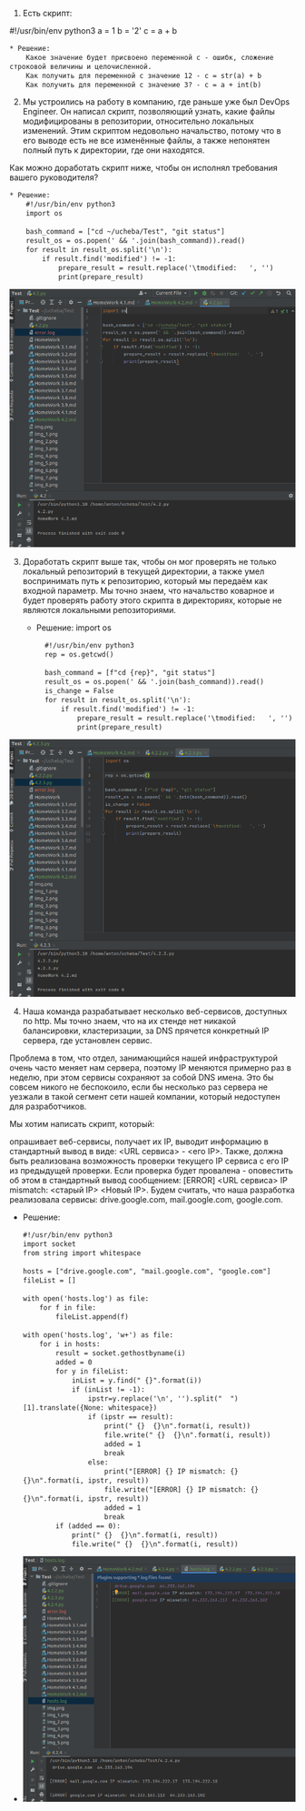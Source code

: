 1. Есть скрипт:

#!/usr/bin/env python3
a = 1
b = '2'
c = a + b

    * Решение:
        Какое значение будет присвоено переменной c - ошибк, сложение строковой величины и целочисленной.
        Как получить для переменной c значение 12 - с = str(a) + b
        Как получить для переменной c значение 3? - c = a + int(b)

2. Мы устроились на работу в компанию, где раньше уже был DevOps Engineer. Он написал скрипт, позволяющий узнать, какие файлы модифицированы в репозитории, относительно локальных изменений. Этим скриптом недовольно начальство, потому что в его выводе есть не все изменённые файлы, а также непонятен полный путь к директории, где они находятся.

Как можно доработать скрипт ниже, чтобы он исполнял требования вашего руководителя?

    * Решение:
        #!/usr/bin/env python3
        import os
        
        bash_command = ["cd ~/ucheba/Test", "git status"]
        result_os = os.popen(' && '.join(bash_command)).read()
        for result in result_os.split('\n'):
            if result.find('modified') != -1:
                prepare_result = result.replace('\tmodified:   ', '')
                print(prepare_result)
    
![img_41.png](../img_41.png)

3. Доработать скрипт выше так, чтобы он мог проверять не только локальный репозиторий в текущей директории, а также умел воспринимать путь к репозиторию, который мы передаём как входной параметр. Мы точно знаем, что начальство коварное и будет проверять работу этого скрипта в директориях, которые не являются локальными репозиториями.

    * Решение:
            import os
            
            #!/usr/bin/env python3
            rep = os.getcwd()
            
            bash_command = [f"cd {rep}", "git status"]
            result_os = os.popen(' && '.join(bash_command)).read()
            is_change = False
            for result in result_os.split('\n'):
                if result.find('modified') != -1:
                    prepare_result = result.replace('\tmodified:   ', '')
                    print(prepare_result)
![img_42.png](../img_42.png)

4. Наша команда разрабатывает несколько веб-сервисов, доступных по http. Мы точно знаем, что на их стенде нет никакой балансировки, кластеризации, за DNS прячется конкретный IP сервера, где установлен сервис.

Проблема в том, что отдел, занимающийся нашей инфраструктурой очень часто меняет нам сервера, поэтому IP меняются примерно раз в неделю, при этом сервисы сохраняют за собой DNS имена. Это бы совсем никого не беспокоило, если бы несколько раз сервера не уезжали в такой сегмент сети нашей компании, который недоступен для разработчиков.

Мы хотим написать скрипт, который:

опрашивает веб-сервисы,
получает их IP,
выводит информацию в стандартный вывод в виде: <URL сервиса> - <его IP>.
Также, должна быть реализована возможность проверки текущего IP сервиса c его IP из предыдущей проверки. Если проверка будет провалена - оповестить об этом в стандартный вывод сообщением: [ERROR] <URL сервиса> IP mismatch: <старый IP> <Новый IP>. Будем считать, что наша разработка реализовала сервисы: drive.google.com, mail.google.com, google.com.

   * Решение:

         #!/usr/bin/env python3
         import socket
         from string import whitespace
         
         hosts = ["drive.google.com", "mail.google.com", "google.com"]
         fileList = []
         
         with open('hosts.log') as file:
             for f in file:
                 fileList.append(f)
         
         with open('hosts.log', 'w+') as file:
             for i in hosts:
                 result = socket.gethostbyname(i)
                 added = 0
                 for y in fileList:
                     inList = y.find(" {}".format(i))
                     if (inList != -1):
                         ipstr=y.replace('\n', '').split("  ")[1].translate({None: whitespace})
                         if (ipstr == result):
                             print(" {}  {}\n".format(i, result))
                             file.write(" {}  {}\n".format(i, result))
                             added = 1
                             break
                         else:
                             print("[ERROR] {} IP mismatch: {}  {}\n".format(i, ipstr, result))
                             file.write("[ERROR] {} IP mismatch: {}  {}\n".format(i, ipstr, result))
                             added = 1
                             break
                 if (added == 0):
                     print(" {}  {}\n".format(i, result))
                     file.write(" {}  {}\n".format(i, result))
   * ![img_43.png](../img_43.png)